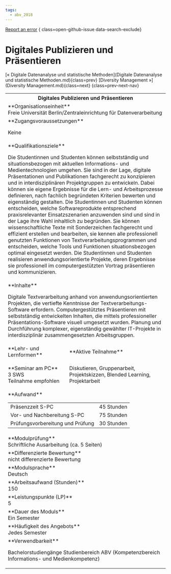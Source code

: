 ```yaml
---
tags:
  - abv_2018
---
```

[Report an error](https://github.com/SGSSGene/FUB-SUP/issues/new?title=Error%20in%20%22Digitales%20Publizieren%20und%20Pr%C3%A4sentieren%22&body=There%20seems%20to%20be%20an%20error%20in%20module%20%22Digitales%20Publizieren%20und%20Pr%C3%A4sentieren%22%2E%0A%0A%3CDescribe%20here%20a%20slightly%20more%20detailed%20description%20of%20what%20is%20wrong%3E&labels=bug)
{ class=open-github-issue data-search-exclude}

# Digitales Publizieren und Präsentieren

[« Digitale Datenanalyse und statistische Methoden](Digitale Datenanalyse und statistische Methoden.md){class=prev}
[Diversity Management »](Diversity Management.md){class=next}
{class=prev-next-nav}

<table markdown id="moduledesc">
<tr markdown class="moduledesc_head"><th colspan="2">Digitales Publizieren und Präsentieren </th></tr>
<tr markdown><td colspan="2">**Organisationseinheit**   <br>Freie Universität Berlin/Zentraleinrichtung für Datenverarbeitung</td></tr>


<tr markdown><td colspan="2">**Zugangsvoraussetzungen** <br>

Keine


</td></tr>
<tr markdown><td colspan="2">**Qualifikationsziele**    <br>

Die Studentinnen und Studenten können selbstständig und situationsbezogen
mit aktuellen Informations- und Medientechnologien umgehen. Sie sind in der
Lage, digitale Präsentationen und Publikationen fachgerecht zu konzipieren
und in interdisziplinären Projektgruppen zu entwickeln. Dabei können sie
eigene Ergebnisse für die Lern- und Arbeitsprozesse definieren, nach fachlich
begründeten Kriterien bewerten und eigenständig gestalten. Die Studentinnen
und Studenten können entscheiden, welche Softwareprodukte entsprechend
praxisrelevanter Einsatzszenarien anzuwenden sind und sind in der Lage ihre
Wahl inhaltlich zu begründen. Sie können wissenschaftliche Texte mit
Sonderzeichen fachgerecht und effizient erstellen und bearbeiten, sie kennen
alle professionell genutzten Funktionen von Textverarbeitungsprogrammen und
entscheiden, welche Tools und Funktionen situationsbezogen optimal
eingesetzt werden. Die Studentinnen und Studenten realisieren
anwendungsorientierte Projekte, deren Ergebnisse sie professionell im
computergestützten Vortrag präsentieren und kommunizieren.


</td></tr>
<tr markdown><td colspan="2">**Inhalte**                <br>

Digitale Textverarbeitung anhand von anwendungsorientierten Projekten, die
vertiefte Kenntnisse der Textverarbeitungs-Software erfordern.
Computergestütztes Präsentieren mit selbstständig entwickelten Inhalten, die
mittels professioneller Präsentations-Software visuell umgesetzt wurden.
Planung und Durchführung komplexer, eigenständig gewählter IT-Projekte in
interdisziplinär zusammengesetzten Arbeitsgruppen.


</td></tr>

<tr markdown><td>**Lehr- und Lernformen**</td><td>**Aktive Teilnahme**</td></tr>
<tr markdown><td> **Seminar am PC** <br>3 SWS <br> Teilnahme empfohlen</td><td>

Diskutieren, Gruppenarbeit, Projektskizzen, Blended Learning, Projektarbeit
</td></tr>
<tr markdown><td colspan="2">**Aufwand**                <br>
<table class="aufwand_table">
<tr><td>Präsenzzeit S-PC</td><td>45 Stunden</td></tr>
<tr><td>Vor- und Nachbereitung S-PC</td><td>75 Stunden</td></tr>
<tr><td>Prüfungsvorbereitung und Prüfung</td><td>30 Stunden</td></tr>
</table>

</td></tr>
<tr markdown><td colspan="2">**Modulprüfung**             <br>Schriftliche Ausarbeitung (ca. 5 Seiten)


</td></tr>
<tr markdown><td colspan="2">**Differenzierte Bewertung** <br>nicht differenzierte Bewertung

</td></tr>
<tr markdown><td colspan="2">**Modulsprache**             <br>Deutsch</td></tr>
<tr markdown><td colspan="2">**Arbeitsaufwand (Stunden)** <br>150</td></tr>
<tr markdown><td colspan="2">**Leistungspunkte (LP)**     <br>5</td></tr>
<tr markdown><td colspan="2">**Dauer des Moduls**         <br>Ein Semester</td></tr>
<tr markdown><td colspan="2">**Häufigkeit des Angebots**  <br>Jedes Semester</td></tr>
<tr markdown><td colspan="2">**Verwendbarkeit**           <br>

Bachelorstudiengänge Studienbereich ABV (Kompetenzbereich Informations- und
Medienkompetenz)


</td></tr>

</table>
